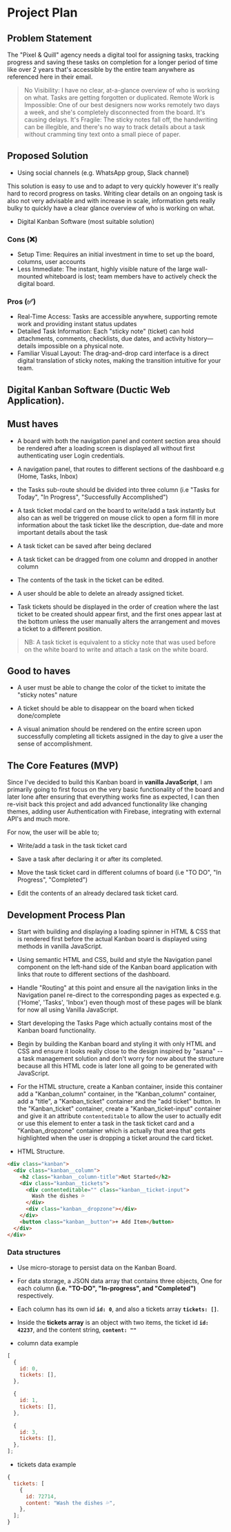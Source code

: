 # Project Plan

## Problem Statement

The "Pixel & Quill" agency needs a digital tool for assigning tasks, tracking progress and saving these tasks on completion for a longer period of time like over 2 years that's accessible by the entire team anywhere as referenced here in their email.

> No Visibility: I have no clear, at-a-glance overview of who is working on what. Tasks are getting forgotten or duplicated.
> Remote Work is Impossible: One of our best designers now works remotely two days a week, and she's completely disconnected from the board. It's causing delays.
> It's Fragile: The sticky notes fall off, the handwriting can be illegible, and there's no way to track details about a task without cramming tiny text onto a small piece of paper.

## Proposed Solution

- Using social channels (e.g. WhatsApp group, Slack channel)

This solution is easy to use and to adapt to very quickly however it's really hard to record progress on tasks. Writing clear details on an ongoing task is also not very advisable and with increase in scale, information gets really bulky to quickly have a clear glance overview of who is working on what.

- Digital Kanban Software (most suitable solution)

### Cons (❌)

- Setup Time: Requires an initial investment in time to set up the board, columns, user accounts
- Less Immediate: The instant, highly visible nature of the large wall-mounted whiteboard is lost; team members have to actively check the digital board.

### Pros (✅)

- Real-Time Access: Tasks are accessible anywhere, supporting remote work and providing instant status updates
- Detailed Task Information: Each "sticky note" (ticket) can hold attachments, comments, checklists, due dates, and activity history—details impossible on a physical note.
- Familiar Visual Layout: The drag-and-drop card interface is a direct digital translation of sticky notes, making the transition intuitive for your team.

## Digital Kanban Software (Ductic Web Application).

## Must haves

- A board with both the navigation panel and content section area should be rendered after a loading screen is displayed all without first authenticating user Login credentials.

- A navigation panel, that routes to different sections of the dashboard e.g (Home, Tasks, Inbox)

- the Tasks sub-route should be divided into three column (i.e "Tasks for Today", "In Progress", "Successfully Accomplished")

- A task ticket modal card on the board to write/add a task instantly but also can as well be triggered on mouse click to open a form fill in more information about the task ticket like the description, due-date and more important details about the task

- A task ticket can be saved after being declared

- A task ticket can be dragged from one column and dropped in another column

- The contents of the task in the ticket can be edited.

- A user should be able to delete an already assigned ticket.

- Task tickets should be displayed in the order of creation where the last ticket to be created should appear first, and the first ones appear last at the bottom unless the user manually alters the arrangement and moves a ticket to a different position.

> NB: A task ticket is equivalent to a sticky note that was used before on the white board to write and attach a task on the white board.

## Good to haves

- A user must be able to change the color of the ticket to imitate the "sticky notes" nature

- A ticket should be able to disappear on the board when ticked done/complete

- A visual animation should be rendered on the entire screen upon successfully completing all tickets assigned in the day to give a user the sense of accomplishment.

## The Core Features (MVP)

Since I've decided to build this Kanban board in **vanilla JavaScript**, I am primarily going to first focus on the very basic functionality of the board and later lone after ensuring that everything works fine as expected, I can then re-visit back this project and add advanced functionality like changing themes, adding user Authentication with Firebase, integrating with external API's and much more.

For now, the user will be able to;

- Write/add a task in the task ticket card

- Save a task after declaring it or after its completed.

- Move the task ticket card in different columns of board (i.e "TO DO", "In Progress", "Completed")

- Edit the contents of an already declared task ticket card.

## Development Process Plan

- Start with building and displaying a loading spinner in HTML & CSS that is rendered first before the actual Kanban board is displayed using methods in vanilla JavaScript.

- Using semantic HTML and CSS, build and style the Navigation panel component on the left-hand side of the Kanban board application with links that route to different sections of the dashboard.

- Handle "Routing" at this point and ensure all the navigation links in the Navigation panel re-direct to the corresponding pages as expected e.g. ('Home', 'Tasks', 'Inbox') even though most of these pages will be blank for now all using Vanilla JavaScript.

- Start developing the Tasks Page which actually contains most of the Kanban board functionality.

- Begin by building the Kanban board and styling it with only HTML and CSS and ensure it looks really close to the design inspired by "asana" -- a task management solution and don't worry for now about the structure because all this HTML code is later lone all going to be generated with JavaScript.

- For the HTML structure, create a Kanban container, inside this container add a "Kanban_column" container, in the "Kanban_column" container, add a "title", a "Kanban_ticket" container and the "add ticket" button. In the "Kanban_ticket" container, create a "Kanban_ticket-input" container and give it an attribute `contenteditable` to allow the user to actually edit or use this element to enter a task in the task ticket card and a "Kanban_dropzone" container which is actually that area that gets highlighted when the user is dropping a ticket around the card ticket.

- HTML Structure.

```html
<div class="kanban">
  <div class="kanban__column">
    <h2 class="kanban__column-title">Not Started</h2>
    <div class="kanban__tickets">
      <div contenteditable="" class="kanban__ticket-input">
        Wash the dishes 💦
      </div>
      <div class="kanban__dropzone"></div>
    </div>
    <button class="kanban__button">+ Add Item</button>
  </div>
</div>
```

### Data structures

- Use micro-storage to persist data on the Kanban Board.

- For data storage, a JSON data array that contains three objects, One for each column **(i.e. "TO-DO", "In-progress", and "Completed")** respectively.

- Each column has its own id **`id: 0`**, and also a tickets array **`tickets: []`**.

- Inside the **tickets array** is an object with two items, the ticket id **`id: 42237`**, and the content string, **`content: ""`**

- column data example

```js
[
  {
    id: 0,
    tickets: [],
  },

  {
    id: 1,
    tickets: [],
  },

  {
    id: 3,
    tickets: [],
  },
];
```

- tickets data example

```js
{
  tickets: [
    {
      id: 72714,
      content: "Wash the dishes 💦",
    },
  ];
}
```
